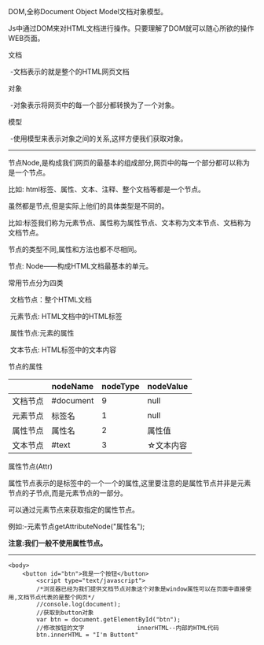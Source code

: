  DOM,全称Document Object Model文档对象模型。

Js中通过DOM来对HTML文档进行操作。只要理解了DOM就可以随心所欲的操作WEB页面。

文档

​		-文档表示的就是整个的HTML网页文档

对象

​		-对象表示将网页中的每一个部分都转换为了一个对象。

模型

​		-使用模型来表示对象之间的关系,这样方便我们获取对象。

--------------------

节点Node,是构成我们网页的最基本的组成部分,网页中的每一个部分都可以称为是一个节点。

比如: html标签、属性、文本、注释、整个文档等都是一个节点。

虽然都是节点,但是实际上他们的具体类型是不同的。

比如:标签我们称为元素节点、属性称为属性节点、文本称为文本节点、文档称为文档节点。

节点的类型不同,属性和方法也都不尽相同。



节点: Node——构成HTML文档最基本的单元。

常用节点分为四类

​		文档节点：整个HTML文档

​		元素节点: HTML文档中的HTML标签

​		属性节点:元素的属性

​		文本节点: HTML标签中的文本内容



节点的属性

|          | nodeName  | nodeType | nodeValue |
| -------- | --------- | -------- | --------- |
| 文档节点 | #document | 9        | null      |
| 元素节点 | 标签名    | 1        | null      |
| 属性节点 | 属性名    | 2        | 属性值    |
| 文本节点 | #text     | 3        | ☆文本内容 |



属性节点(Attr)

属性节点表示的是标签中的一个一个的属性,这里要注意的是属性节点并非是元素节点的子节点,而是元素节点的一部分。

可以通过元素节点来获取指定的属性节点。

例如:-元素节点getAttributeNode("属性名");

**注意:我们一般不使用属性节点。**

----------

  

```
<body>
	<button id="btn">我是一个按钮</button>
		<script type="text/javascript"> 
		/*浏览器已经为我们提供文档节点对象这个对象是window属性可以在页面中直接使用,文档节点代表的是整个网页*/
		//console.log(document);
		//获取到button对象
		var btn = document.getElementById("btn");
		//修改按钮的文字				innerHTML--内部的HTML代码
		btn.innerHTML = "I'm Buttont"
```

